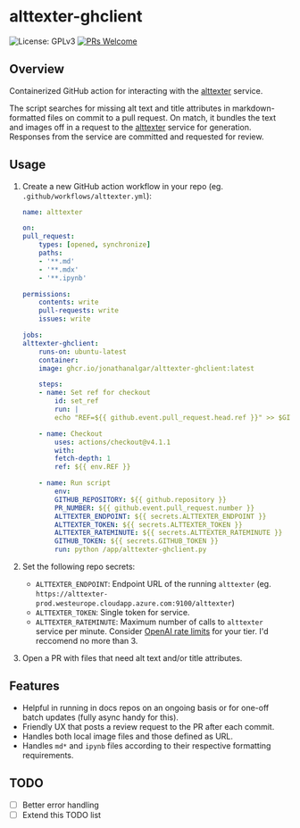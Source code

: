 # alttexter-ghclient

![License: GPLv3](https://img.shields.io/badge/license-GPLv3-blue) [![PRs Welcome](https://img.shields.io/badge/PRs-welcome-brightgreen.svg?style=flat-square)](https://makeapullrequest.com)

## Overview

Containerized GitHub action for interacting with the [alttexter](https://github.com/jonathanalgar/alttexter) service.

The script searches for missing alt text and title attributes in markdown-formatted files on commit to a pull request. On match, it bundles the text and images off in a request to the [alttexter](https://github.com/jonathanalgar/alttexter) service for generation. Responses from the service are committed and requested for review.

## Usage

1. Create a new GitHub action workflow in your repo (eg. `.github/workflows/alttexter.yml`):

    ```yaml
    name: alttexter

    on:
    pull_request:
        types: [opened, synchronize]
        paths:
        - '**.md'
        - '**.mdx'
        - '**.ipynb'

    permissions:
        contents: write
        pull-requests: write
        issues: write

    jobs:
    alttexter-ghclient:
        runs-on: ubuntu-latest
        container: 
        image: ghcr.io/jonathanalgar/alttexter-ghclient:latest

        steps:
        - name: Set ref for checkout
            id: set_ref
            run: |
            echo "REF=${{ github.event.pull_request.head.ref }}" >> $GITHUB_ENV

        - name: Checkout
            uses: actions/checkout@v4.1.1
            with:
            fetch-depth: 1
            ref: ${{ env.REF }}

        - name: Run script
            env:
            GITHUB_REPOSITORY: ${{ github.repository }}
            PR_NUMBER: ${{ github.event.pull_request.number }}
            ALTTEXTER_ENDPOINT: ${{ secrets.ALTTEXTER_ENDPOINT }}
            ALTTEXTER_TOKEN: ${{ secrets.ALTTEXTER_TOKEN }}
            ALTTEXTER_RATEMINUTE: ${{ secrets.ALTTEXTER_RATEMINUTE }}
            GITHUB_TOKEN: ${{ secrets.GITHUB_TOKEN }}
            run: python /app/alttexter-ghclient.py
    ```

1. Set the following repo secrets:

    * `ALTTEXTER_ENDPOINT`: Endpoint URL of the running `alttexter` (eg. `https://alttexter-prod.westeurope.cloudapp.azure.com:9100/alttexter`)
    * `ALTTEXTER_TOKEN`: Single token for service.
    * `ALTTEXTER_RATEMINUTE`: Maximum number of calls to `alttexter` service per minute. Consider [OpenAI rate limits](https://platform.openai.com/docs/guides/rate-limits) for your tier. I'd reccomend no more than 3.

1. Open a PR with files that need alt text and/or title attributes.

## Features

* Helpful in running in docs repos on an ongoing basis or for one-off batch updates (fully async handy for this).
* Friendly UX that posts a review request to the PR after each commit.
* Handles both local image files and those defined as URL.
* Handles `md*` and `ipynb` files according to their respective formatting requirements.

## TODO

- [ ] Better error handling
- [ ] Extend this TODO list